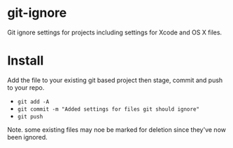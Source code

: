 # git-ignore
Git ignore settings for projects including settings for Xcode and OS X files. 

# Install 
 
Add the file to your existing git based project then stage, commit and push to your repo.

- `git add -A`
- `git commit -m "Added settings for files git should ignore"`
- `git push`

Note. some existing files may noe be marked for deletion since they've now been ignored.